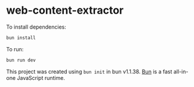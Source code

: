 # web-content-extractor

To install dependencies:

```bash
bun install
```

To run:

```bash
bun run dev
```

This project was created using `bun init` in bun v1.1.38. [Bun](https://bun.sh) is a fast all-in-one JavaScript runtime.
